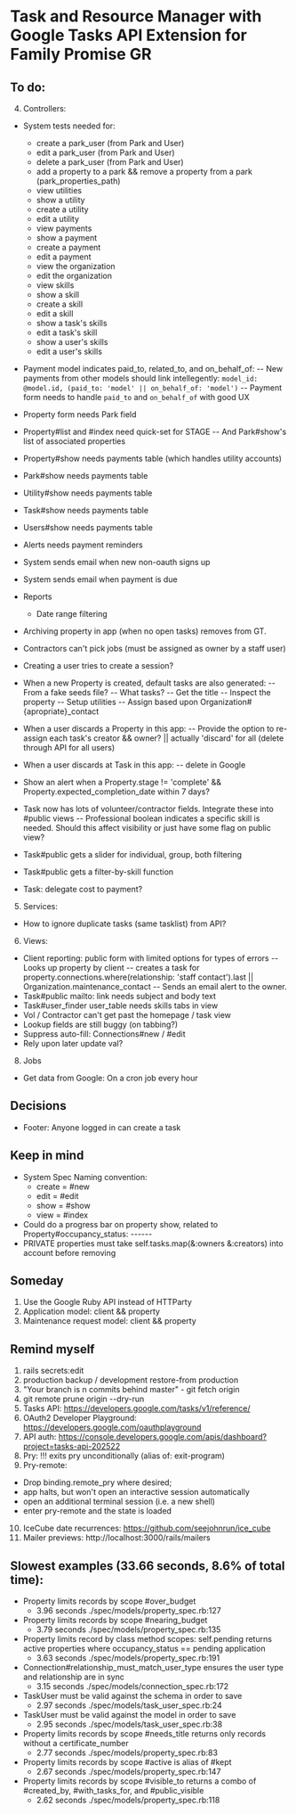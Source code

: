 # Task and Resource Manager with Google Tasks API Extension for Family Promise GR

## To do:
4. Controllers:
  - System tests needed for:
    * create a park_user (from Park and User)
    * edit a park_user (from Park and User)
    * delete a park_user (from Park and User)
    * add a property to a park && remove a property from a park (park_properties_path)
    * view utilities
    * show a utility
    * create a utility
    * edit a utility
    * view payments
    * show a payment
    * create a payment
    * edit a payment
    * view the organization
    * edit the organization
    * view skills
    * show a skill
    * create a skill
    * edit a skill
    * show a task's skills
    * edit a task's skill
    * show a user's skills
    * edit a user's skills

  - Payment model indicates paid_to, related_to, and on_behalf_of:
    -- New payments from other models should link intellegently:
    `model_id: @model.id, (paid_to: 'model' || on_behalf_of: 'model')`
    -- Payment form needs to handle `paid_to` and `on_behalf_of` with good UX



  - Property form needs Park field
  - Property#list and #index need quick-set for STAGE
    -- And Park#show's list of associated properties
  - Property#show needs payments table (which handles utility accounts)
  - Park#show needs payments table
  - Utility#show needs payments table
  - Task#show needs payments table
  - Users#show needs payments table
  - Alerts needs payment reminders
  - System sends email when new non-oauth signs up
  - System sends email when payment is due

  - Reports
    - Date range filtering
  - Archiving property in app (when no open tasks) removes from GT.
  - Contractors can't pick jobs (must be assigned as owner by a staff user)
  - Creating a user tries to create a session?
  - When a new Property is created, default tasks are also generated:
    -- From a fake seeds file?
    -- What tasks?
    -- Get the title
    -- Inspect the property
    -- Setup utilities
    -- Assign based upon Organization#{apropriate}_contact
  - When a user discards a Property in this app:
    -- Provide the option to re-assign each task's creator && owner? || actually 'discard' for all (delete through API for all users)
  - When a user discards at Task in this app:
    -- delete in Google
  - Show an alert when a Property.stage != 'complete' && Property.expected_completion_date within 7 days?
  - Task now has lots of volunteer/contractor fields. Integrate these into #public views
    -- Professional boolean indicates a specific skill is needed. Should this affect visibility or just have some flag on public view?
  - Task#public gets a slider for individual, group, both filtering
  - Task#public gets a filter-by-skill function
  - Task: delegate cost to payment?

5. Services:
  - How to ignore duplicate tasks (same tasklist) from API?

6. Views:
  - Client reporting: public form with limited options for types of errors
    -- Looks up property by client
    -- creates a task for property.connections.where(relationship: 'staff contact').last || Organization.maintenance_contact
    -- Sends an email alert to the owner.
  - Task#public mailto: link needs subject and body text
  - Task#user_finder user_table needs skills tabs in view
  - Vol / Contractor can't get past the homepage / task view
  - Lookup fields are still buggy (on tabbing?)
  - Suppress auto-fill: Connections#new / #edit
  - Rely upon later update val?

8. Jobs
  - Get data from Google: On a cron job every hour

## Decisions
- Footer: Anyone logged in can create a task

## Keep in mind
- System Spec Naming convention:
  * create = #new
  * edit = #edit
  * show = #show
  * view = #index
- Could do a progress bar on property show, related to Property#occupancy_status: *--*--*--*
- PRIVATE properties must take self.tasks.map(&:owners &:creators) into account before removing

## Someday
1. Use the Google Ruby API instead of HTTParty
2. Application model: client && property
3. Maintenance request model: client && property

## Remind myself
1. rails secrets:edit
2. production backup / development restore-from production
3. "Your branch is n commits behind master" - git fetch origin
4. git remote prune origin --dry-run
5. Tasks API: https://developers.google.com/tasks/v1/reference/
6. OAuth2 Developer Playground: https://developers.google.com/oauthplayground
7. API auth: https://console.developers.google.com/apis/dashboard?project=tasks-api-202522
8. Pry: !!! exits pry unconditionally (alias of: exit-program)
9. Pry-remote:
  - Drop binding.remote_pry where desired;
  - app halts, but won't open an interactive session automatically
  - open an additional terminal session (i.e. a new shell)
  - enter pry-remote and the state is loaded
10. IceCube date recurrences: https://github.com/seejohnrun/ice_cube
11. Mailer previews: http://localhost:3000/rails/mailers

## Slowest examples (33.66 seconds, 8.6% of total time):
* Property limits records by scope #over_budget
  - 3.96 seconds ./spec/models/property_spec.rb:127
* Property limits records by scope #nearing_budget
  - 3.79 seconds ./spec/models/property_spec.rb:135
* Property limits record by class method scopes: self.pending returns active properties where occupancy_status == pending application
  - 3.63 seconds ./spec/models/property_spec.rb:191
* Connection#relationship_must_match_user_type ensures the user type and relationship are in sync
  - 3.15 seconds ./spec/models/connection_spec.rb:172
* TaskUser must be valid against the schema in order to save
  - 2.97 seconds ./spec/models/task_user_spec.rb:24
* TaskUser must be valid against the model in order to save
  - 2.95 seconds ./spec/models/task_user_spec.rb:38
* Property limits records by scope #needs_title returns only records without a certificate_number
  - 2.77 seconds ./spec/models/property_spec.rb:83
* Property limits records by scope #active is alias of #kept
  - 2.67 seconds ./spec/models/property_spec.rb:147
* Property limits records by scope #visible_to returns a combo of #created_by, #with_tasks_for, and #public_visible
  - 2.62 seconds ./spec/models/property_spec.rb:118
